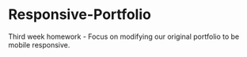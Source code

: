 # Responsive-Portfolio
Third week homework - Focus on modifying our original portfolio to be mobile responsive.
